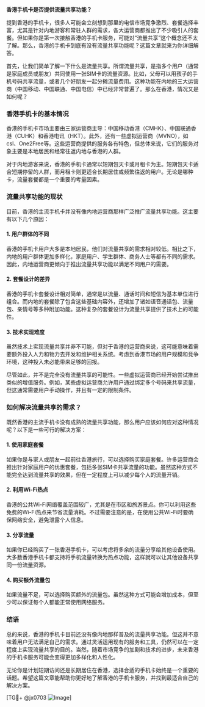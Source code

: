 **香港手机卡是否提供流量共享功能？**

提到香港的手机卡，很多人可能会立刻想到那里的电信市场竞争激烈、套餐选择丰富，尤其是针对内地游客和常驻人群的需求，各大运营商都推出了不少吸引人的套餐。但如果你是第一次接触香港的手机卡服务，可能对“流量共享”这个概念还不太了解。那么，香港的手机卡到底有没有流量共享功能呢？这篇文章就来为你详细解答。

首先，让我们简单了解一下什么是流量共享。所谓流量共享，是指多个用户（通常是家庭成员或朋友）共同使用一张SIM卡的流量资源。比如，父母可以用孩子的手机号码共享流量，或者几个好朋友一起分摊流量费用。这种功能在内地的三大运营商（中国移动、中国联通、中国电信）中已经非常普遍了。那么在香港，情况又是如何呢？

### 香港手机卡的基本情况

香港的手机卡市场主要由三家运营商主导：中国移动香港（CMHK）、中国联通香港（CUHK）和香港电讯（HKT）。此外，还有一些虚拟运营商（MVNO），如csl、One2Free等。这些运营商提供的服务各有特色，但总体来说，它们的服务对象主要是本地居民和经常往返内地与香港的人群。

对于内地游客来说，香港的手机卡通常以短期包天卡或月租卡为主。短期包天卡适合短期停留的人群，而月租卡则更适合长期居住或频繁往返的用户。无论是哪种卡，流量套餐都是一个重要的考量因素。

### 流量共享功能的现状

目前，香港的主流手机卡并没有像内地运营商那样广泛推广流量共享功能。这主要有以下几个原因：

#### 1. 用户群体的不同
香港的手机卡用户大多是本地居民，他们对流量共享的需求相对较低。相比之下，内地的用户群体更加多样化，家庭用户、学生群体、商务人士等都有不同的需求。因此，内地运营商更倾向于推出流量共享功能以满足不同用户的需要。

#### 2. 套餐设计的差异
香港的手机卡套餐设计相对简单，通常是以流量、通话时间和短信为基本单位进行组合。而内地的套餐除了包含这些基础内容外，还增加了诸如语音通话包、流量包、亲情号等多种附加功能。这种复杂的套餐设计为流量共享提供了技术上的可能性。

#### 3. 技术实现难度
虽然技术上实现流量共享并非不可能，但对于香港的运营商来说，这可能意味着需要额外投入人力和物力去开发和维护相关系统。考虑到香港市场的用户规模和竞争环境，这种投入未必能带来足够的回报。

尽管如此，并不是完全没有流量共享的可能性。一些虚拟运营商已经开始尝试推出类似的增值服务。例如，某些虚拟运营商允许用户通过绑定多个号码来共享流量，但这通常需要用户手动操作，并且有一定的限制条件。

### 如何解决流量共享的需求？

既然香港的主流手机卡没有成熟的流量共享功能，那么用户应该如何应对这种情况呢？以下是一些可行的解决方案：

#### 1. 使用家庭套餐
如果你是与家人或朋友一起前往香港旅行，可以选择购买家庭套餐。许多运营商会推出针对家庭用户的优惠套餐，包括多张SIM卡共享流量的功能。虽然这种方式不能完全达到流量共享的效果，但在一定程度上可以减少每个人的流量开销。

#### 2. 利用Wi-Fi热点
香港的公共Wi-Fi网络覆盖范围较广，尤其是在市区和旅游景点。你可以利用这些免费的Wi-Fi热点来节省流量消耗。不过需要注意的是，在使用公共Wi-Fi时要确保网络安全，避免泄露个人信息。

#### 3. 分享流量
如果你已经购买了一张香港手机卡，可以考虑将多余的流量分享给其他设备使用。大多数香港手机卡都支持将手机流量转换为热点功能，这样就可以让其他设备共享同一份流量资源。

#### 4. 购买额外流量包
如果流量不足，可以选择购买额外的流量包。虽然这种方式可能会增加成本，但至少可以保证每个人都能正常使用网络服务。

### 结语

总的来说，香港的手机卡目前还没有像内地那样普及的流量共享功能。但这并不意味着用户无法满足自己的需求。通过灵活运用现有的服务和工具，仍然可以在一定程度上实现流量共享的目的。当然，随着市场竞争的加剧和技术的进步，未来香港的手机卡服务可能会变得更加多样化和人性化。

无论你是计划短期访问还是长期居住在香港，选择合适的手机卡始终是一个重要的话题。希望这篇文章能帮助你更好地了解香港的手机卡服务，并找到最适合自己的解决方案。

[TG💪+ @jx0703 ![Image](https://github.com/user-attachments/assets/dbca1d08-cadb-493c-b0ec-ad6f7a83f270)]